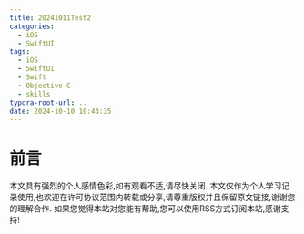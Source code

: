 ```yaml
---
title: 20241011Test2
categories:
  - iOS
  - SwiftUI
tags:
  - iOS
  - SwiftUI
  - Swift
  - Objective-C
  - skills
typora-root-url: ..
date: 2024-10-10 10:43:35
---
```


# 前言

本文具有强烈的个人感情色彩,如有观看不适,请尽快关闭. 本文仅作为个人学习记录使用,也欢迎在许可协议范围内转载或分享,请尊重版权并且保留原文链接,谢谢您的理解合作. 如果您觉得本站对您能有帮助,您可以使用RSS方式订阅本站,感谢支持!

